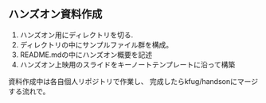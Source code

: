 ## ハンズオン資料作成

1. ハンズオン用にディレクトリを切る.
2. ディレクトリの中にサンプルファイル群を構成。
3. README.mdの中にハンズオン概要を記述
4. ハンズオン上映用のスライドをキーノートテンプレートに沿って構築

資料作成中は各自個人リポジトリで作業し、
完成したらkfug/handsonにマージする流れで。
